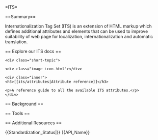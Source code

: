 =ITS=

==Summary==

Internationalization Tag Set (ITS) is an extension of HTML markup which defines additional attributes and elements that can be used to improve suitability of web page for localization, internationalization and automatic translation.

== Explore our ITS docs ==

<div class="topic-container">
 
    <div class="short-topic">
  
    <div class="image icon-html"></div>
    
    <div class="inner">
    <h3>[[its/attributes|Attribute reference]]</h3>
    
    <p>A reference guide to all the available ITS attributes.</p>
    </div>
  
  </div>

</div>
<div class="clearfixboth"></div>

== Background ==

== Tools ==

== Additional Resources ==

{{Standardization_Status|}}
{{API_Name}}